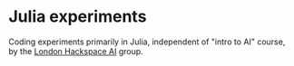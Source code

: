 # Julia experiments

Coding experiments primarily in Julia, independent of "intro to AI"
course, by the [London Hackspace
AI](https://github.com/LondonHackspaceAI/) group.

